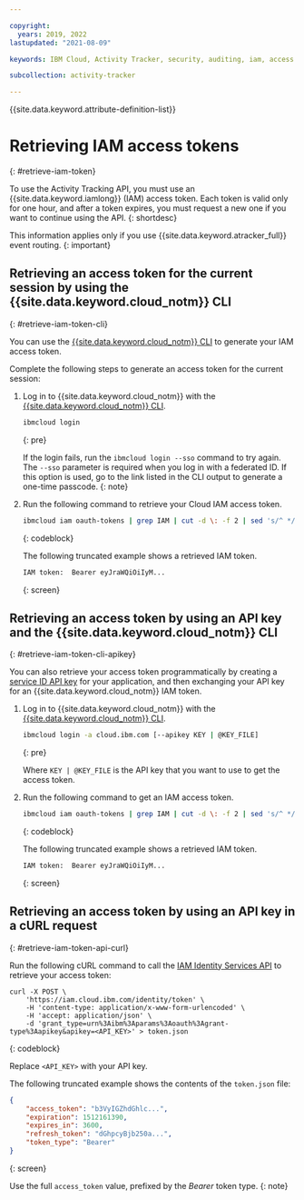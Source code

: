 ```yaml
---

copyright:
  years: 2019, 2022
lastupdated: "2021-08-09"

keywords: IBM Cloud, Activity Tracker, security, auditing, iam, access token

subcollection: activity-tracker

---
```


{{site.data.keyword.attribute-definition-list}}

# Retrieving IAM access tokens
{: #retrieve-iam-token}

To use the Activity Tracking API, you must use an {{site.data.keyword.iamlong}} (IAM) access token. Each token is valid only for one hour, and after a token expires, you must request a new one if you want to continue using the API.
{: shortdesc}

This information applies only if you use {{site.data.keyword.atracker_full}} event routing.
{: important}

## Retrieving an access token for the current session by using the {{site.data.keyword.cloud_notm}} CLI
{: #retrieve-iam-token-cli}

You can use the [{{site.data.keyword.cloud_notm}} CLI](/docs/cli?topic=cli-getting-started) to generate your IAM access token.

Complete the following steps to generate an access token for the current session:

1. Log in to {{site.data.keyword.cloud_notm}} with the [{{site.data.keyword.cloud_notm}} CLI](/docs/cli?topic=cli-getting-started).

    ```sh
    ibmcloud login
    ```
    {: pre}

    If the login fails, run the `ibmcloud login --sso` command to try again. The `--sso` parameter is required when you log in with a federated ID. If this option is used, go to the link listed in the CLI output to generate a one-time passcode.
    {: note}

2. Run the following command to retrieve your Cloud IAM access token.

    ```sh
    ibmcloud iam oauth-tokens | grep IAM | cut -d \: -f 2 | sed 's/^ *//'
    ```
    {: codeblock}

    The following truncated example shows a retrieved IAM token.

    ```sh
    IAM token:  Bearer eyJraWQiOiIyM...
    ```
    {: screen}

## Retrieving an access token by using an API key and the {{site.data.keyword.cloud_notm}} CLI
{: #retrieve-iam-token-cli-apikey}

You can also retrieve your access token programmatically by creating a [service ID API key](/docs/iam?topic=iam-serviceidapikeys) for your application, and then exchanging your API key for an {{site.data.keyword.cloud_notm}} IAM token.

1. Log in to {{site.data.keyword.cloud_notm}} with the [{{site.data.keyword.cloud_notm}} CLI](/docs/cli?topic=cli-getting-started).

    ```sh
    ibmcloud login -a cloud.ibm.com [--apikey KEY | @KEY_FILE]
    ```
    {: pre}

    Where `KEY | @KEY_FILE` is the API key that you want to use to get the access token.

2. Run the following command to get an IAM access token.

    ```sh
    ibmcloud iam oauth-tokens | grep IAM | cut -d \: -f 2 | sed 's/^ *//'
    ```
    {: codeblock}

    The following truncated example shows a retrieved IAM token.

    ```sh
    IAM token:  Bearer eyJraWQiOiIyM...
    ```
    {: screen}


## Retrieving an access token by using an API key in a cURL request
{: #retrieve-iam-token-api-curl}

Run the following cURL command to call the [IAM Identity Services API](/apidocs/iam-identity-token-api) to retrieve your access token:

```text
curl -X POST \
    'https://iam.cloud.ibm.com/identity/token' \
    -H 'content-type: application/x-www-form-urlencoded' \
    -H 'accept: application/json' \
    -d 'grant_type=urn%3Aibm%3Aparams%3Aoauth%3Agrant-type%3Aapikey&apikey=<API_KEY>' > token.json
```
{: codeblock}

Replace `<API_KEY>` with your API key. 
    
The following truncated example shows the contents of the `token.json` file:

```json
{
    "access_token": "b3VyIGZhdGhlc...",
    "expiration": 1512161390,
    "expires_in": 3600,
    "refresh_token": "dGhpcyBjb250a...",
    "token_type": "Bearer"
}
```
{: screen}


Use the full `access_token` value, prefixed by the _Bearer_ token type.
{: note}






